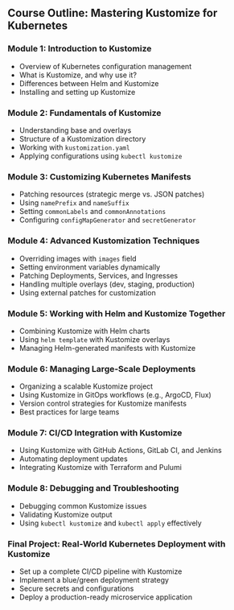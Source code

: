 ## Course Outline: Mastering Kustomize for Kubernetes

### **Module 1: Introduction to Kustomize**
- Overview of Kubernetes configuration management
- What is Kustomize, and why use it?
- Differences between Helm and Kustomize
- Installing and setting up Kustomize

### **Module 2: Fundamentals of Kustomize**
- Understanding base and overlays
- Structure of a Kustomization directory
- Working with `kustomization.yaml`
- Applying configurations using `kubectl kustomize`

### **Module 3: Customizing Kubernetes Manifests**
- Patching resources (strategic merge vs. JSON patches)
- Using `namePrefix` and `nameSuffix`
- Setting `commonLabels` and `commonAnnotations`
- Configuring `configMapGenerator` and `secretGenerator`

### **Module 4: Advanced Kustomization Techniques**
- Overriding images with `images` field
- Setting environment variables dynamically
- Patching Deployments, Services, and Ingresses
- Handling multiple overlays (dev, staging, production)
- Using external patches for customization

### **Module 5: Working with Helm and Kustomize Together**
- Combining Kustomize with Helm charts
- Using `helm template` with Kustomize overlays
- Managing Helm-generated manifests with Kustomize

### **Module 6: Managing Large-Scale Deployments**
- Organizing a scalable Kustomize project
- Using Kustomize in GitOps workflows (e.g., ArgoCD, Flux)
- Version control strategies for Kustomize manifests
- Best practices for large teams

### **Module 7: CI/CD Integration with Kustomize**
- Using Kustomize with GitHub Actions, GitLab CI, and Jenkins
- Automating deployment updates
- Integrating Kustomize with Terraform and Pulumi

### **Module 8: Debugging and Troubleshooting**
- Debugging common Kustomize issues
- Validating Kustomize output
- Using `kubectl kustomize` and `kubectl apply` effectively

### **Final Project: Real-World Kubernetes Deployment with Kustomize**
- Set up a complete CI/CD pipeline with Kustomize
- Implement a blue/green deployment strategy
- Secure secrets and configurations
- Deploy a production-ready microservice application